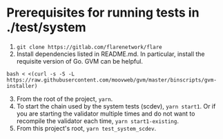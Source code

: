 # Prerequisites for running tests in ./test/system

1. `git clone https://gitlab.com/flarenetwork/flare`
2. Install dependencies listed in README.md. In particular, install the requisite version of Go. GVM can be helpful.
```
bash < <(curl -s -S -L https://raw.githubusercontent.com/moovweb/gvm/master/binscripts/gvm-installer)
```
3. From the root of the project, `yarn`.
4. To start the chain used by the system tests (scdev), `yarn start1`. Or if you are starting the validator multiple times and do not want to recompile the validator each time, `yarn start1-existing`.
5. From this project's root, `yarn test_system_scdev`.
